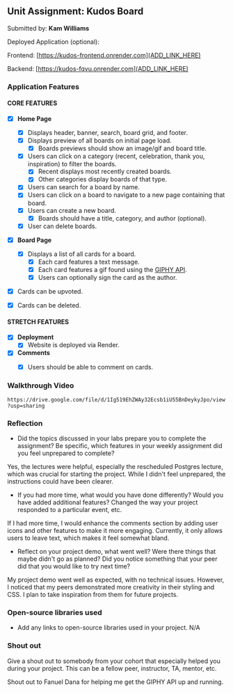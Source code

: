 ## Unit Assignment: Kudos Board

Submitted by: **Kam Williams**

Deployed Application (optional): 

Frontend: [https://kudos-frontend.onrender.com](ADD_LINK_HERE)

Backend: [https://kudos-fqvu.onrender.com](ADD_LINK_HERE)

### Application Features

#### CORE FEATURES

- [x] **Home Page**
  - [x] Displays header, banner, search, board grid, and footer.
  - [x] Displays preview of all boards on initial page load.
    - [x] Boards previews should show an image/gif and board title.
  - [x] Users can click on a category (recent, celebration, thank you, inspiration) to filter the boards.
    - [x] Recent displays most recently created boards.
    - [x] Other categories display boards of that type.
  - [x] Users can search for a board by name.
  - [x] Users can click on a board to navigate to a new page containing that board.
  - [x] Users can create a new board.
    - [x] Boards should have a title, category, and author (optional).
  - [x] User can delete boards.
  
- [x] **Board Page**
  - [x] Displays a list of all cards for a board.
    -  [x] Each card features a text message.
    -  [x] Each card features a gif found using the [GIPHY API](https://developers.giphy.com/docs/api/).
    -  [x] Users can optionally sign the card as the author.  
-   [x] Cards can be upvoted.
-   [x] Cards can be deleted.


#### STRETCH FEATURES


- [x] **Deployment**
  - [x] Website is deployed via Render.
- [x] **Comments**
  - [x] Users should be able to comment on cards.


### Walkthrough Video

`https://drive.google.com/file/d/1Ig519EhZWAy32Ecsb1iU55BnDeykyJpo/view?usp=sharing`

### Reflection

* Did the topics discussed in your labs prepare you to complete the assignment? Be specific, which features in your weekly assignment did you feel unprepared to complete?

Yes, the lectures were helpful, especially the rescheduled Postgres lecture, which was crucial for starting the project. While I didn't feel unprepared, the instructions could have been clearer.

* If you had more time, what would you have done differently? Would you have added additional features? Changed the way your project responded to a particular event, etc.
  
If I had more time, I would enhance the comments section by adding user icons and other features to make it more engaging. Currently, it only allows users to leave text, which makes it feel somewhat bland.

* Reflect on your project demo, what went well? Were there things that maybe didn't go as planned? Did you notice something that your peer did that you would like to try next time?

My project demo went well as expected, with no technical issues. However, I noticed that my peers demonstrated more creativity in their styling and CSS. I plan to take inspiration from them for future projects.

### Open-source libraries used

- Add any links to open-source libraries used in your project.
N/A

### Shout out

Give a shout out to somebody from your cohort that especially helped you during your project. This can be a fellow peer, instructor, TA, mentor, etc.

Shout out to Fanuel Dana for helping me get the GIPHY API up and running.
